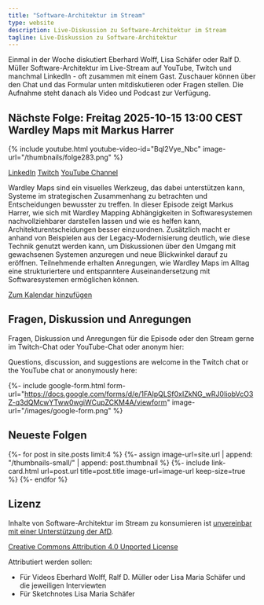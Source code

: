 ```yaml
---
title: "Software-Architektur im Stream"
type: website
description: Live-Diskussion zu Software-Architektur im Stream
tagline: Live-Diskussion zu Software-Architektur
---
```


Einmal in der Woche diskutiert Eberhard Wolff, Lisa Schäfer oder Ralf
D. Müller
Software-Architektur im
Live-Stream auf YouTube, Twitch und manchmal LinkedIn - oft zusammen mit einem
Gast. Zuschauer können über den Chat und
das Formular unten mitdiskutieren oder Fragen
stellen. 
Die Aufnahme steht danach als Video und Podcast zur Verfügung.

## Nächste Folge: Freitag 2025-10-15 13:00 CEST Wardley Maps mit Markus Harrer

{% include youtube.html
  youtube-video-id="Bql2Vye_Nbc"
  image-url="/thumbnails/folge283.png"
%}

<section id="content-links">
	<a href="https://www.linkedin.com/events/7382484587475578881/">LinkedIn</a>
	<a href="https://www.twitch.tv/ebrwolff">Twitch</a>
	<a href="https://www.youtube.com/@EberhardWolff">YouTube Channel</a>
</section>

Wardley Maps sind ein visuelles Werkzeug, das dabei unterstützen kann,
Systeme im strategischen Zusammenhang zu betrachten und Entscheidungen
bewusster zu treffen. In dieser Episode zeigt Markus Harrer, wie sich
mit Wardley Mapping Abhängigkeiten in Softwaresystemen
nachvollziehbarer darstellen lassen und wie es helfen kann,
Architekturentscheidungen besser einzuordnen. Zusätzlich macht er
anhand von Beispielen aus der Legacy-Modernisierung deutlich, wie
diese Technik genutzt werden kann, um Diskussionen über den Umgang mit
gewachsenen Systemen anzuregen und neue Blickwinkel darauf zu
eröffnen. Teilnehmende erhalten Anregungen, wie Wardley Maps im Alltag
eine strukturiertere und entspanntere Auseinandersetzung mit
Softwaresystemen ermöglichen können.

<!-- https://claude.ai/public/artifacts/e3c372ae-47cd-4706-9316-61aafb0be64a -->

[Zum Kalendar hinzufügen](stream.ics)

## Fragen, Diskussion und Anregungen

Fragen, Diskussion und Anregungen für die Episode oder den Stream gerne im Twitch-Chat oder
YouTube-Chat oder anonym hier:

Questions, discussion, and suggestions are welcome in the Twitch chat or the
YouTube chat or
anonymously here:

{%- include google-form.html
  form-url="https://docs.google.com/forms/d/e/1FAIpQLSf0xIZkNG_wRJ0IiobVcO3Z-q3dQMcwYTww0wgiWCupZCKM4A/viewform"
  image-url="/images/google-form.png"
  %}

## Neueste Folgen

<div class="image-grid">
{%- for post in site.posts limit:4 %}
{%- assign image-url=site.url | append: "/thumbnails-small/" | append: post.thumbnail %}
{%- include link-card.html
  url=post.url
  title=post.title
  image-url=image-url
  keep-size=true
  %}
{%- endfor %}
</div>

## Lizenz

Inhalte von Software-Architektur im Stream zu konsumieren ist
[unvereinbar mit einer Unterstützung der AfD](/2024/01/22/folge198.html).

[Creative Commons Attribution 4.0 Unported
License](http://creativecommons.org/licenses/by/4.0/)

Attributiert werden sollen:

* Für Videos Eberhard Wolff, Ralf D. Müller oder Lisa Maria Schäfer und die jeweiligen Interviewten
* Für Sketchnotes Lisa Maria Schäfer

<a rel="me" href="https://mastodon.social/@ewolff"></a>
